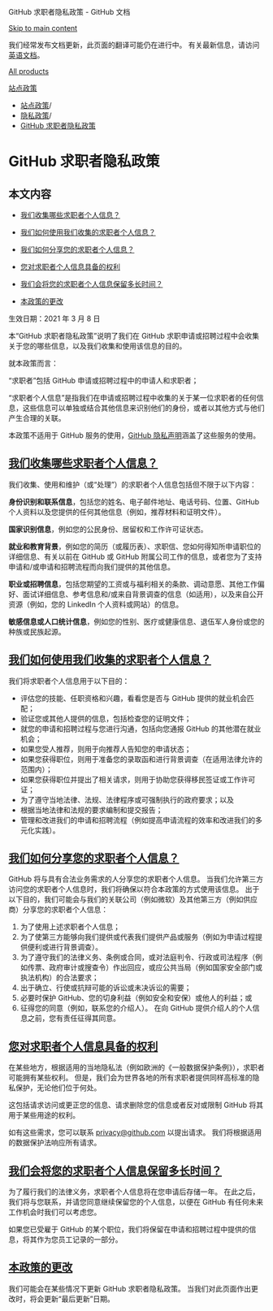 GitHub 求职者隐私政策 - GitHub 文档

[Skip to main content](#main-content)

我们经常发布文档更新，此页面的翻译可能仍在进行中。 有关最新信息，请访问[英语文档](/en)。

[All products](/zh)

[站点政策](/zh/site-policy)

* [站点政策](/zh/site-policy)/
* [隐私政策](/zh/site-policy/privacy-policies)/
* [GitHub 求职者隐私政策](/zh/site-policy/privacy-policies/github-candidate-privacy-policy)

GitHub 求职者隐私政策
==========

本文内容
----------

* [我们收集哪些求职者个人信息？](#what-candidate-personal-information-do-we-collect)

* [我们如何使用我们收集的求职者个人信息？](#how-do-we-use-the-candidate-personal-information-we-collect)

* [我们如何分享您的求职者个人信息？](#how-do-we-share-your-candidate-personal-information)

* [您对求职者个人信息具备的权利](#your-rights-to-your-candidate-personal-information)

* [我们会将您的求职者个人信息保留多长时间？](#how-long-do-we-retain-your-candidate-personal-information)

* [本政策的更改](#changes-to-this-policy)

生效日期：2021 年 3 月 8 日

本“GitHub 求职者隐私政策”说明了我们在 GitHub 求职申请或招聘过程中会收集关于您的哪些信息，以及我们收集和使用该信息的目的。

就本政策而言：

“求职者”包括 GitHub 申请或招聘过程中的申请人和求职者；

“求职者个人信息”是指我们在申请或招聘过程中收集的关于某一位求职者的任何信息，这些信息可以单独或结合其他信息来识别他们的身份，或者以其他方式与他们产生合理的关联。

本政策不适用于 GitHub 服务的使用，[GitHub 隐私声明](/zh/site-policy/privacy-policies/github-privacy-statement)涵盖了这些服务的使用。

[我们收集哪些求职者个人信息？](#what-candidate-personal-information-do-we-collect)
----------

我们收集、使用和维护（或“处理”）的求职者个人信息包括但不限于以下内容：

**身份识别和联系信息**，包括您的姓名、电子邮件地址、电话号码、位置、GitHub 个人资料以及您提供的任何其他信息（例如，推荐材料和证明文件）。

**国家识别信息**，例如您的公民身份、居留权和工作许可证状态。

**就业和教育背景**，例如您的简历（或履历表）、求职信、您如何得知所申请职位的详细信息、有关以前在 GitHub 或 GitHub 附属公司工作的信息，或者您为了支持申请和/或申请和招聘流程而向我们提供的其他信息。

**职业或招聘信息**，包括您期望的工资或与福利相关的条款、调动意愿、其他工作偏好、面试详细信息、参考信息和/或来自背景调查的信息（如适用），以及来自公开资源（例如，您的 LinkedIn 个人资料或网站）的信息。

**敏感信息或人口统计信息**，例如您的性别、医疗或健康信息、退伍军人身份或您的种族或民族起源。

[我们如何使用我们收集的求职者个人信息？](#how-do-we-use-the-candidate-personal-information-we-collect)
----------

我们将求职者个人信息用于以下目的：

* 评估您的技能、任职资格和兴趣，看看您是否与 GitHub 提供的就业机会匹配；
* 验证您或其他人提供的信息，包括检查您的证明文件；
* 就您的申请和招聘过程与您进行沟通，包括向您通报 GitHub 的其他潜在就业机会；
* 如果您受人推荐，则用于向推荐人告知您的申请状态；
* 如果您获得职位，则用于准备您的录取函和进行背景调查（在适用法律允许的范围内）；
* 如果您获得职位并提出了相关请求，则用于协助您获得移民签证或工作许可证；
* 为了遵守当地法律、法规、法律程序或可强制执行的政府要求；以及
* 根据当地法律和法规的要求编制和提交报告；
* 管理和改进我们的申请和招聘流程（例如提高申请流程的效率和改进我们的多元化实践）。

[我们如何分享您的求职者个人信息？](#how-do-we-share-your-candidate-personal-information)
----------

GitHub 将与具有合法业务需求的人分享您的求职者个人信息。 当我们允许第三方访问您的求职者个人信息时，我们将确保以符合本政策的方式使用该信息。 出于以下目的，我们可能会与我们的关联公司（例如微软）及其他第三方（例如供应商）分享您的求职者个人信息：

1. 为了使用上述求职者个人信息；
2. 为了使第三方能够向我们提供或代表我们提供产品或服务（例如为申请过程提供便利或进行背景调查）。
3. 为了遵守我们的法律义务、条例或合同，或对法庭判令、行政或司法程序（例如传票、政府审计或搜查令）作出回应，或应公共当局（例如国家安全部门或执法机构）的合法要求；
4. 出于确立、行使或抗辩可能的诉讼或未决诉讼的需要；
5. 必要时保护 GitHub、您的切身利益（例如安全和安保）或他人的利益；或
6. 征得您的同意（例如，联系您的介绍人）。 在向 GitHub 提供介绍人的个人信息之前，您有责任征得其同意。

[您对求职者个人信息具备的权利](#your-rights-to-your-candidate-personal-information)
----------

在某些地方，根据适用的当地隐私法（例如欧洲的《一般数据保护条例》），求职者可能拥有某些权利。 但是，我们会为世界各地的所有求职者提供同样高标准的隐私保护，无论他们位于何处。

这包括请求访问或更正您的信息、请求删除您的信息或者反对或限制 GitHub 将其用于某些用途的权利。

如有这些需求，您可以联系 [privacy@github.com](mailto:privacy@github.com) 以提出请求。 我们将根据适用的数据保护法响应所有请求。

[我们会将您的求职者个人信息保留多长时间？](#how-long-do-we-retain-your-candidate-personal-information)
----------

为了履行我们的法律义务，求职者个人信息将在您申请后存储一年。 在此之后，我们将与您联系，并请您同意继续保留您的个人信息，以便在 GitHub 有任何未来工作机会时我们可以考虑您。

如果您已受雇于 GitHub 的某个职位，我们将保留在申请和招聘过程中提供的信息，将其作为您员工记录的一部分。

[本政策的更改](#changes-to-this-policy)
----------

我们可能会在某些情况下更新 GitHub 求职者隐私政策。 当我们对此页面作出更改时，将会更新“最后更新”日期。
